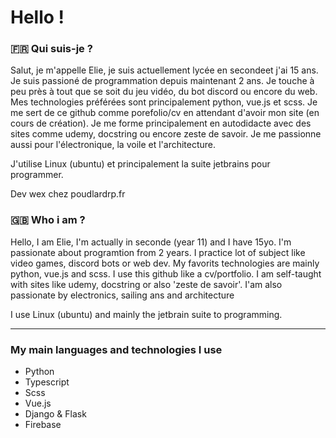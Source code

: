 # Hello !

### 🇫🇷 Qui suis-je ?
Salut, je m'appelle Elie, je suis actuellement lycée en secondeet j'ai 15 ans. Je suis passioné de programmation depuis maintenant 2 ans. Je touche à peu près à tout que se soit du jeu vidéo, du bot discord ou encore du web. Mes technologies préférées sont principalement python, vue.js et scss. Je me sert de ce github comme porefolio/cv en attendant d'avoir mon site (en cours de création). Je me forme principalement en autodidacte avec des sites comme udemy, docstring ou encore zeste de savoir. Je me passionne aussi pour l'électronique, la voile et l'architecture.

J'utilise Linux (ubuntu) et principalement la suite jetbrains pour programmer.

Dev wex chez poudlardrp.fr

### 🇬🇧 Who i am ?
Hello, I am Elie, I'm actually in seconde (year 11) and I have 15yo. I'm passionate about programtion from 2 years. I practice lot of subject like video games, discord bots or web dev. My favorits technologies are mainly python, vue.js and scss. I use this github like a cv/portfolio. I am self-taught with sites like udemy, docstring or also 'zeste de savoir'. I'am also passionate by electronics, sailing ans and architecture

I use Linux (ubuntu) and mainly the jetbrain suite to programming.

___

### My main languages and technologies I use

- Python
- Typescript
- Scss
- Vue.js
- Django & Flask
- Firebase
